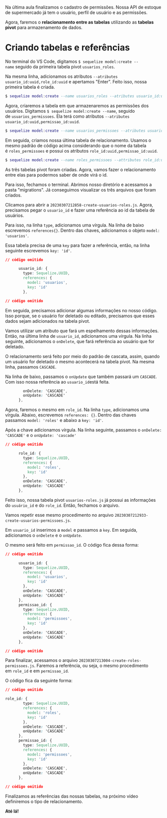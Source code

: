 Na última aula finalizamos o cadastro de permissões. Nossa API de estoque de supermercado já tem o usuário, perfil de usuário e as permissões.

Agora, faremos o **relacionamento entre as tabelas** utilizando as **tabelas pivot** para armazenamento de dados.

# Criando tabelas e referências

No terminal do VS Code, digitamos `$ sequelize model:create --name` seguido da primeira tabela pivot `usuarios_roles`.

Na mesma linha, adicionamos os atributos `--atributes usuario_id:uuid,role_id:uuid` e apertamos "Enter". Feito isso, nossa primeira tabela é criada.

```lua
$ sequelize model:create --name usuarios_roles --atributes usuario_id:uuid,role_id:uuid
```

Agora, criaremos a tabela em que armazenaremos as permissões dos usuários. Digitamos `$ sequelize model:create --name`, seguido de `usuarios_permissoes`. Ela terá como atributos `--atributes usuario_id:uuid,permissao_id:uuid`.

```lua
$ sequelize model:create --name usuarios_permissoes --atributes usuario_id:uuid,permissao_id:uuid
```

Em seguida, criamos nossa última tabela de relacionamento. Usamos o mesmo padrão de código acima considerando que o nome da tabela é `roles_permissoes` e possui os atributos `role_id:uuid,permissao_id:uuid`.

```lua
$ sequelize model:create --name roles_permissoes --attributes role_id:uuid,permissao_id:uuid
```

As três tabelas pivot foram criadas. Agora, vamos fazer o relacionamento entre elas para podermos saber de onde virá o id.

Para isso, fechamos o terminal. Abrimos nosso diretório e acessamos a pasta "migrations". Já conseguimos visualizar os três arquivos que foram criados.

Clicamos para abrir a `20230307212858-create-usuarios-roles.js`. Agora, precisamos pegar o `usuario_id` e fazer uma referência ao id da tabela de usuários.

Para isso, na linha `type`, adicionamos uma vírgula. Na linha de baixo escrevemos `references{}`. Dentro das chaves, adicionamos o objeto `model: 'usuarios'`.

Essa tabela precisa de uma `key` para fazer a referência, então, na linha seguinte escrevemos `key: 'id'`.

```css
// código omitido

      usuario_id: {
        type: Sequelize.UUID,
        references: {
          model: 'usuarios',
          key: 'id'
        },

// código omitido
```

Em seguida, precisamos adicionar algumas informações no nosso código. Isso porque, se o usuário for deletado ou editado, precisamos que esses dados sejam adicionados na tabela pivot.

Vamos utilizar um atributo que fará um espelhamento dessas informações. Então, na última linha de `usuario_id`, adicionamos uma vírgula. Na linha seguinte, adicionamos o `onDelete`, que fará referência ao usuário que for deletado.

O relacionamento será feito por meio do padrão de cascata, assim, quando um usuário for deletado o mesmo acontecerá na tabela pivot. Na mesma linha, passamos `CASCADE`.

Na linha de baixo, passamos o `onUpdate` que também passará um `CASCADE`. Com isso nossa referência ao `usuario_id`está feita.

```css
        onDelete: 'CASCADE',
        onUpdate: 'CASCADE'
      },
```

Agora, faremos o mesmo em `role_id`. Na linha `type`, adicionamos uma vírgula. Abaixo, escrevemos `references: {}`. Dentro das chaves passamos `model: 'roles'` e abaixo a `key: 'id'`.

Após a chave adicionamos vírgula. Na linha seguinte, passamos o `onDelete: 'CASCADE'` e o `onUpdate: 'cascade'`

```css
// código omitido

      role_id: {
        type: Sequelize.UUID,
        references: {
          model: 'roles',
          key: 'id'
        },
        onDelete: 'CASCADE',
        onUpdate: 'CASCADE'
      },
```

Feito isso, nossa tabela pivot `usuarios-roles.js` já possui as informações do `usuário_id` e do `role_id`. Então, fechamos o arquivo.

Vamos repetir esse mesmo procedimento no arquivo `20230307212933-create-usuarios-permissoes.js`.

Em `usuario_id` inserimos a `model` e passamos a `key`. Em seguida, adicionamos o `onDelete` e o `onUpdate`.

O mesmo será feito em `permissao_id`. O código fica dessa forma:

```css
// código omitido

      usuario_id: {
        type: Sequelize.UUID,
        references: {
          model: 'usuarios',
          key: 'id'
        },
        onDelete: 'CASCADE',
        onUpdate: 'CASCADE'
      },
      permissao_id: {
        type: Sequelize.UUID,
        references: {
          model: 'permissoes',
          key: 'id'
        },
        onDelete: 'CASCADE',
        onUpdate: 'CASCADE'
      },

// código omitido
```

Para finalizar, acessamos o arquivo `20230307213004-create-roles-permissoes.js`. Faremos a referência, ou seja, o mesmo procedimento em `role_id` e em `permissao_id`.

O código fica da seguinte forma:

```css
// código omitido

role_id: {
        type: Sequelize.UUID,
        references: {
          model: 'roles',
          key: 'id'
        },
        onDelete: 'CASCADE',
        onUpdate: 'CASCADE'
      },
      permissao_id: {
        type: Sequelize.UUID,
        references: {
          model: 'permissoes',
          key: 'id'
        },
        onDelete: 'CASCADE',
        onUpdate: 'CASCADE'
      },

// código omitido
```

Finalizamos as referências das nossas tabelas, na próximo vídeo definiremos o tipo de relacionamento.

**Até lá!**